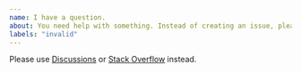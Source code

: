 ```yaml
---
name: I have a question.
about: You need help with something. Instead of creating an issue, please use Discussions or Stack Overflow.
labels: "invalid"
---
```


Please use [Discussions](https://github.com/janziemba/react-native-basic-ui/discussions) or [Stack Overflow](https://stackoverflow.com/questions/tagged/react-native-basic-ui) instead.

